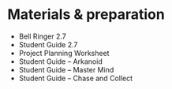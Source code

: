# Materials & preparation

- Bell Ringer 2.7
- Student Guide 2.7
- Project Planning Worksheet
- Student Guide – Arkanoid
- Student Guide – Master Mind
- Student Guide – Chase and Collect
